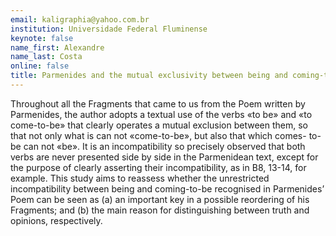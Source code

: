 ```yaml
---
email: kaligraphia@yahoo.com.br
institution: Universidade Federal Fluminense
keynote: false
name_first: Alexandre
name_last: Costa
online: false
title: Parmenides and the mutual exclusivity between being and coming-to-be
---
```

Throughout all the Fragments that came to us from the Poem written by Parmenides, the author adopts a textual use of the verbs «to be» and «to come-to-be» that clearly operates a mutual exclusion between them, so that not only what is can not «come-to-be», but also that which comes- to-be can not «be». It is an incompatibility so precisely observed that both verbs are never presented side by side in the Parmenidean text, except for the purpose of clearly asserting their incompatibility, as in B8, 13-14, for example. This study aims to reassess whether the unrestricted incompatibility between being and coming-to-be recognised in Parmenides’ Poem can be seen as (a) an important key in a possible reordering of his Fragments; and (b) the main reason for distinguishing between truth and opinions, respectively.

